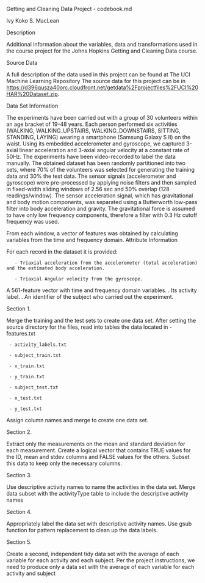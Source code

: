 Getting and Cleaning Data Project - codebook.md

Ivy Koko S. MacLean

Description 

Additional information about the variables, data and transformations used in the course project for the Johns Hopkins Getting and Cleaning Data course. 

Source Data 

A full description of the data used in this project can be found at The UCI Machine Learning Repository 
The source data for this project can be in https://d396qusza40orc.cloudfront.net/getdata%2Fprojectfiles%2FUCI%20HAR%20Dataset.zip. 

Data Set Information 

The experiments have been carried out with a group of 30 volunteers within an age bracket of 19-48 years. 
Each person performed six activities (WALKING, WALKING_UPSTAIRS, WALKING_DOWNSTAIRS, SITTING, STANDING, LAYING) wearing a smartphone (Samsung Galaxy S II) on the waist. Using its embedded accelerometer and gyroscope, we captured 3-axial linear acceleration and 3-axial angular velocity at a constant rate of 50Hz. The experiments have been video-recorded to label the data manually. 
The obtained dataset has been randomly partitioned into two sets, where 70% of the volunteers was selected for generating the training data and 30% the test data. The sensor signals (accelerometer and gyroscope) were pre-processed by applying noise filters and then sampled in fixed-width sliding windows of 2.56 sec and 50% overlap (128 readings/window). 
The sensor acceleration signal, which has gravitational and body motion components, was separated using a Butterworth low-pass filter into body acceleration and gravity. The gravitational force is assumed to have only low frequency components, therefore a filter with 0.3 Hz cutoff frequency was used. 

From each window, a vector of features was obtained by calculating variables from the time and frequency domain. Attribute Information

For each record in the dataset it is provided: 
   
       - Triaxial acceleration from the accelerometer (total acceleration) and the estimated body acceleration. 
       
       - Triaxial Angular velocity from the gyroscope.

A 561-feature vector with time and frequency domain variables. . Its activity label. . An identifier of the subject who carried out the experiment. 

Section 1. 

Merge the training and the test sets to create one data set. After setting the source directory for the files, read into tables the data located in 
     - features.txt 
     
     - activity_labels.txt 
     
     - subject_train.txt 
     
     - x_train.txt 
     
     - y_train.txt 
     
     - subject_test.txt 
     
     - x_test.txt 
     
     - y_test.txt 
     
     
Assign column names and merge to create one data set. 

Section 2. 

Extract only the measurements on the mean and standard deviation for each measurement. Create a logical vector that contains TRUE values for the ID, mean and stdev columns and FALSE values for the others. 
Subset this data to keep only the necessary columns. 

Section 3. 

Use descriptive activity names to name the activities in the data set. Merge data subset with the activityType table to include the descriptive activity names 

Section 4. 

Appropriately label the data set with descriptive activity names. Use gsub function for pattern replacement to clean up the data labels. 

Section 5. 

Create a second, independent tidy data set with the average of each variable for each activity and each subject. Per the project instructions, we need to produce only a data set with the average of each variable for each activity and subject
